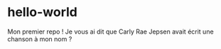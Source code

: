 # hello-world
Mon premier repo !
Je vous ai dit que Carly Rae Jepsen avait écrit une chanson à mon nom ?
